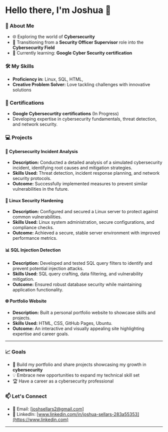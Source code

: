 # Hello there, I'm Joshua 👋

### 🌟 About Me
- 🌐 Exploring the world of **Cybersecurity** 
- 🚀 Transitioning from a **Security Officer Supervisor** role into the **Cybersecurity Field**
- 📖 Currently learning: **Google Cyber Security certification** 

### 🛠 My Skills
- **Proficiency in:** Linux, SQL, HTML,
- **Creative Problem Solver:** Love tackling challenges with innovative solutions

### 📜 Certifications
- **Google Cybersecurtity certifications** (In Progress)
- Developing expertise in cybersecurity fundamentals, threat detection, and network security.

### 💻 Projects

#### 🔐 **Cybersecurity Incident Analysis**
- **Description:** Conducted a detailed analysis of a simulated cybersecurity incident, identifying root causes and mitigation strategies.
- **Skills Used:** Threat detection, incident response planning, and network security protocols.
- **Outcome:** Successfully implemented measures to prevent similar vulnerabilities in the future.

#### 🐧 **Linux Security Hardening**
- **Description:** Configured and secured a Linux server to protect against common vulnerabilities.
- **Skills Used:** Linux system administration, secure configurations, and compliance checks.
- **Outcome:** Achieved a secure, stable server environment with improved performance metrics.

#### 📊 **SQL Injection Detection**
- **Description:** Developed and tested SQL query filters to identify and prevent potential injection attacks.
- **Skills Used:** SQL query crafting, data filtering, and vulnerability mitigation.
- **Outcome:** Ensured robust database security while maintaining application functionality.

#### 🌐 **Portfolio Website**
- **Description:** Built a personal portfolio website to showcase skills and projects.
- **Skills Used:** HTML, CSS, GitHub Pages, Ubuntu.
- **Outcome:** An interactive and visually appealing site highlighting expertise and career goals.

---

### 📈 Goals
- 🔑 Build my portfolio and share projects showcasing my growth in **cybersecurity** 
- 💡 Embrace new opportunities to expand my technical skill set
- 🏆 Have a career as a cybersecurity professional

### 📫 Let's Connect
- 📧 Email: [joshsellars2@gmail.com]
- 💼 LinkedIn: [www.linkedin.com/in/joshua-sellars-283a55353](https://www.linkedin.com)

---
